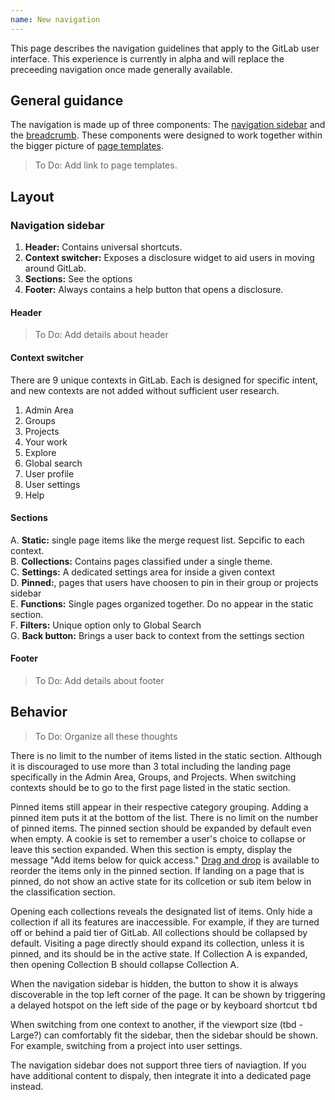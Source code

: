 ```yaml
---
name: New navigation
---
```


This page describes the navigation guidelines that apply to the GitLab user interface. This experience is currently in alpha and will replace the preceeding navigation once made generally available.

## General guidance

The navigation is made up of three components: The [navigation sidebar]() and the [breadcrumb](). These components were designed to work together within the bigger picture of [page templates]().

> To Do: Add link to page templates.

## Layout

<figure-img alt="Navigation sidebar layout" label="A layout of the new navigation sidebar structure" src="/img/navigation-sidebar.svg"></figure-img>

### Navigation sidebar

1. **Header:** Contains universal shortcuts.
1. **Context switcher:** Exposes a disclosure widget to aid users in moving around GitLab.
1. **Sections:** See the options
1. **Footer:** Always contains a help button that opens a disclosure.

#### Header

> To Do: Add details about header

#### Context switcher

There are 9 unique contexts in GitLab. Each is designed for specific intent, and new contexts are not added without sufficient user research. 

1. Admin Area
1. Groups
1. Projects
1. Your work
1. Explore
1. Global search
1. User profile
1. User settings
1. Help

#### Sections

<figure-img alt="Navigation sections" label="The setion structure of each context" src="/img/navigation-context-sections.svg"></figure-img>

A. **Static:** single page items like the merge request list. Sepcific to each context. <br>
B. **Collections:** Contains pages classified under a single theme. <br>
C. **Settings:** A dedicated settings area for inside a given context <br>
D. **Pinned:**, pages that users have choosen to pin in their group or projects sidebar <br>
E. **Functions:** Single pages organized together. Do no appear in the static section. <br>
F. **Filters:** Unique option only to Global Search <br>
G. **Back button:** Brings a user back to context from the settings section <br>

#### Footer

> To Do: Add details about footer

## Behavior

> To Do: Organize all these thoughts

There is no limit to the number of items listed in the static section. Although it is discouraged to use more than 3 total including the landing page specifically in the Admin Area, Groups, and Projects. When switching contexts should be to go to the first page listed in the static section.

Pinned items still appear in their respective category grouping. Adding a pinned item puts it at the bottom of the list. There is no limit on the number of pinned items. The pinned section should be expanded by default even when empty. A cookie is set to remember a user's choice to collapse or leave this section expanded. When this section is empty, display the message "Add items below for quick access." [Drag and drop](https://design.gitlab.com/usability/drag-and-drop) is available to reorder the items only in the pinned section. If landing on a page that is pinned, do not show an active state for its collcetion or sub item below in the classification section.

Opening each collections reveals the designated list of items. Only hide a collection if all its features are inaccessible. For example, if they are turned off or behind a paid tier of GitLab. All collections should be collapsed by default. Visiting a page directly should expand its collection, unless it is pinned, and its  should be in the active state. If Collection A is expanded, then opening Collection B should collapse Collection A.

When the navigation sidebar is hidden, the button to show it is always discoverable in the top left corner of the page. It can be shown by triggering a delayed hotspot on the left side of the page or by keyboard shortcut <kbd>tbd</kbd>

When switching from one context to another, if the viewport size (tbd - Large?) can comfortably fit the sidebar, then the sidebar should be shown. For example, switching from a project into user settings. 

The navigation sidebar does not support three tiers of naviagtion. If you have additional content to dispaly, then integrate it into a dedicated page instead.





